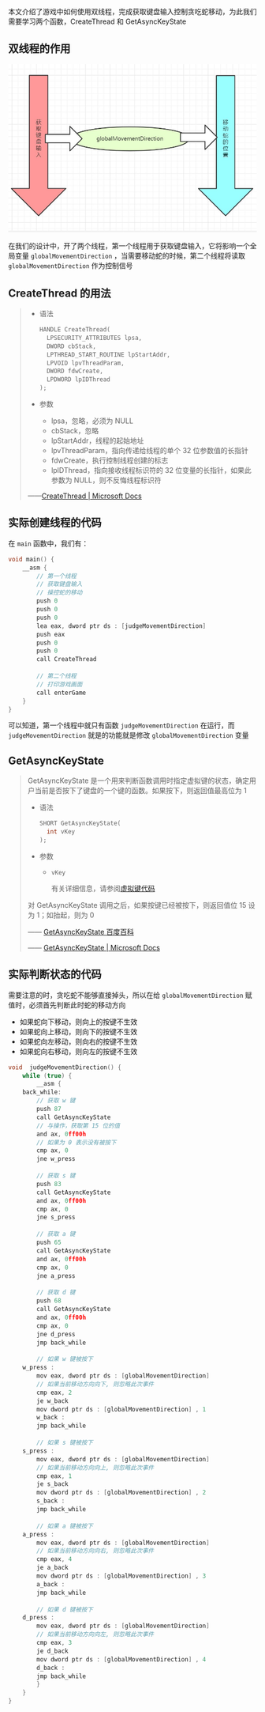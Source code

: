 本文介绍了游戏中如何使用双线程，完成获取键盘输入控制贪吃蛇移动，为此我们需要学习两个函数，CreateThread 和 GetAsyncKeyState

## 双线程的作用

![](./img/snake5.jpg)

在我们的设计中，开了两个线程，第一个线程用于获取键盘输入，它将影响一个全局变量 `globalMovementDirection` ，当需要移动蛇的时候，第二个线程将读取 `globalMovementDirection` 作为控制信号

## CreateThread 的用法

> * 语法
>
>   ```c
>   HANDLE CreateThread(
>     LPSECURITY_ATTRIBUTES lpsa,
>     DWORD cbStack,
>     LPTHREAD_START_ROUTINE lpStartAddr,
>     LPVOID lpvThreadParam,
>     DWORD fdwCreate,
>     LPDWORD lpIDThread
>   );
>   ```
>
> * 参数
>
>   * lpsa，忽略，必须为 NULL
>   * cbStack，忽略
>   * lpStartAddr，线程的起始地址
>   * lpvThreadParam，指向传递给线程的单个 32 位参数值的长指针
>   * fdwCreate，执行控制线程创建的标志
>   * lpIDThread，指向接收线程标识符的 32 位变量的长指针，如果此参数为 NULL，则不反悔线程标识符
>
> ——[CreateThread | Microsoft Docs](https://docs.microsoft.com/en-us/previous-versions/bb202727(v=msdn.10)?redirectedfrom=MSDN)

## 实际创建线程的代码

在 `main` 函数中，我们有：

```c
void main() {
	__asm {
		// 第一个线程
		// 获取键盘输入
		// 操控蛇的移动
		push 0
		push 0
		push 0
		lea eax, dword ptr ds : [judgeMovementDirection]
		push eax
		push 0
		push 0
		call CreateThread

		// 第二个线程
		// 打印游戏画面
		call enterGame
	}
}
```

可以知道，第一个线程中就只有函数 `judgeMovementDirection` 在运行，而 `judgeMovementDirection` 就是的功能就是修改 `globalMovementDirection` 变量

## GetAsyncKeyState

> GetAsyncKeyState 是一个用来判断函数调用时指定虚拟键的状态，确定用户当前是否按下了键盘的一个键的函数。如果按下，则返回值最高位为 1
>
> * 语法
>
>   ```c
>   SHORT GetAsyncKeyState(
>     int vKey
>   );
>   ```
>
> * 参数
>
>   * `vKey`
>
>     有关详细信息，请参阅[虚拟键代码](https://docs.microsoft.com/en-us/windows/win32/inputdev/virtual-key-codes)
>
> 对 GetAsyncKeyState 调用之后，如果按键已经被按下，则返回值位 15 设为 1；如抬起，则为 0
>
> —— [GetAsyncKeyState 百度百科](https://baike.baidu.com/item/GetAsyncKeyState/918387?fr=aladdin)
>
> —— [GetAsyncKeyState | Microsoft Docs](https://docs.microsoft.com/en-us/windows/win32/api/winuser/nf-winuser-getasynckeystate)

## 实际判断状态的代码

需要注意的时，贪吃蛇不能够直接掉头，所以在给 `globalMovementDirection` 赋值时，必须首先判断此时蛇的移动方向

* 如果蛇向下移动，则向上的按键不生效
* 如果蛇向上移动，则向下的按键不生效
* 如果蛇向左移动，则向右的按键不生效
* 如果蛇向右移动，则向左的按键不生效

```c
void  judgeMovementDirection() {
	while (true) {
		__asm {
	back_while:
		// 获取 w 键
		push 87
		call GetAsyncKeyState
		// 与操作，获取第 15 位的值
		and ax, 0ff00h
		// 如果为 0 表示没有被按下
		cmp ax, 0
		jne w_press

		// 获取 s 键
		push 83
		call GetAsyncKeyState
		and ax, 0ff00h
		cmp ax, 0
		jne s_press

		// 获取 a 键
		push 65
		call GetAsyncKeyState
		and ax, 0ff00h
		cmp ax, 0
		jne a_press

		// 获取 d 键
		push 68
		call GetAsyncKeyState
		and ax, 0ff00h
		cmp ax, 0
		jne d_press
		jmp back_while

		// 如果 w 键被按下
	w_press :
		mov eax, dword ptr ds : [globalMovementDirection]
		// 如果当前移动方向向下, 则忽略此次事件
		cmp eax, 2
		je w_back
		mov dword ptr ds : [globalMovementDirection] , 1
		w_back :
		jmp back_while

		// 如果 s 键被按下
	s_press :
		mov eax, dword ptr ds : [globalMovementDirection]
		// 如果当前移动方向向上, 则忽略此次事件
		cmp eax, 1
		je s_back
		mov dword ptr ds : [globalMovementDirection] , 2
		s_back :
		jmp back_while

		// 如果 a 键被按下
	a_press :
		mov eax, dword ptr ds : [globalMovementDirection]
		// 如果当前移动方向向右, 则忽略此次事件
		cmp eax, 4
		je a_back
		mov dword ptr ds : [globalMovementDirection] , 3
		a_back :
		jmp back_while

		// 如果 d 键被按下
	d_press :
		mov eax, dword ptr ds : [globalMovementDirection]
		// 如果当前移动方向向左, 则忽略此次事件
		cmp eax, 3
		je d_back
		mov dword ptr ds : [globalMovementDirection] , 4
		d_back :
		jmp back_while
		}
	}
}
```
